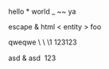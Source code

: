 hello \* world _ ~~ ya

escape & html < entity > foo

qweqwe \\ \ \1 123123

asd &amp; asd &#132; 123
